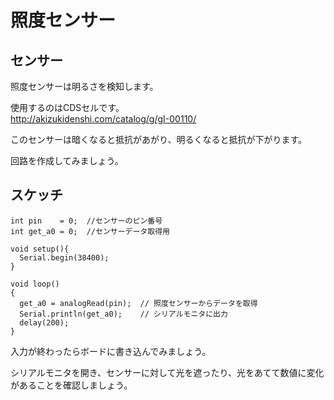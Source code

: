 # 照度センサー

## センサー


照度センサーは明るさを検知します。


使用するのはCDSセルです。
<br>
http://akizukidenshi.com/catalog/g/gI-00110/

このセンサーは暗くなると抵抗があがり、明るくなると抵抗が下がります。

回路を作成してみましょう。

## スケッチ

```
int pin    = 0;  //センサーのピン番号
int get_a0 = 0;  //センサーデータ取得用

void setup(){
  Serial.begin(38400);
}

void loop()                     
{
  get_a0 = analogRead(pin);  // 照度センサーからデータを取得
  Serial.println(get_a0);    // シリアルモニタに出力
  delay(200);
}
```

入力が終わったらボードに書き込んでみましょう。

シリアルモニタを開き、センサーに対して光を遮ったり、光をあてて数値に変化があることを確認しましょう。